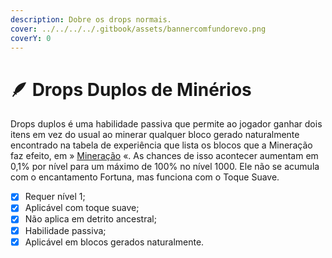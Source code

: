 ```yaml
---
description: Dobre os drops normais.
cover: ../../../../.gitbook/assets/bannercomfundorevo.png
coverY: 0
---
```


# 🪶 Drops Duplos de Minérios

Drops duplos é uma habilidade passiva que permite ao jogador ganhar dois itens em vez do usual ao minerar qualquer bloco gerado naturalmente encontrado na tabela de experiência que lista os blocos que a Mineração faz efeito, em » [Mineração](./) «. As chances de isso acontecer aumentam em 0,1% por nível para um máximo de 100% no nível 1000. Ele não se acumula com o encantamento Fortuna, mas funciona com o Toque Suave.

* [x] Requer nível 1;
* [x] Aplicável com toque suave;
* [x] Não aplica em detrito ancestral;
* [x] Habilidade passiva;
* [x] Aplicável em blocos gerados naturalmente.
